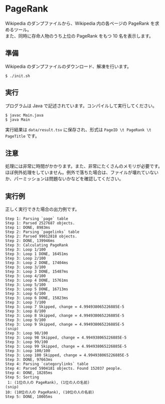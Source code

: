# PageRank

Wikipedia のダンプファイルから、Wikipedia 内の各ページの PageRank を求めるツール。  
また、同時に存命人物のうち上位の PageRank をもつ 10 名を表示します。

## 準備

Wikipedia のダンプファイルのダウンロード、解凍を行います。

```
$ ./init.sh
```

## 実行

プログラムは Java で記述されています。コンパイルして実行してください。

```
$ javac Main.java
$ java Main
```

実行結果は `data/result.tsv` に保存され、形式は `PageID \t PageRank \t PageTitle` です。

## 注意

処理には非常に時間がかかります。また、非常にたくさんのメモリが必要です。  
ほぼ例外処理をしていません。例外で落ちた場合は、ファイルが壊れていないか、パーミッションは問題ないかなどを確認してください。

## 実行例

正しく実行できた場合の出力例です。

```
Step 1: Parsing `page` table
Step 1: Parsed 2527687 objects.
Step 1: DONE, 8983ms
Step 2: Parsing `pagelinks` table
Step 2: Parsed 99012818 objects.
Step 2: DONE, 139946ms
Step 3: Calculating PageRank
Step 3: Loop 1/100
Step 3: Loop 1 DONE, 16451ms
Step 3: Loop 2/100
Step 3: Loop 2 DONE, 17404ms
Step 3: Loop 3/100
Step 3: Loop 3 DONE, 15487ms
Step 3: Loop 4/100
Step 3: Loop 4 DONE, 15761ms
Step 3: Loop 5/100
Step 3: Loop 5 DONE, 16713ms
Step 3: Loop 6/100
Step 3: Loop 6 DONE, 15823ms
Step 3: Loop 7/100
Step 3: Loop 7 Skipped, change = 4.994938065226885E-5
Step 3: Loop 8/100
Step 3: Loop 8 Skipped, change = 4.994938065226885E-5
Step 3: Loop 9/100
Step 3: Loop 9 Skipped, change = 4.994938065226885E-5
(snip)
Step 3: Loop 98/100
Step 3: Loop 98 Skipped, change = 4.994938065226885E-5
Step 3: Loop 99/100
Step 3: Loop 99 Skipped, change = 4.994938065226885E-5
Step 3: Loop 100/100
Step 3: Loop 100 Skipped, change = 4.994938065226885E-5
Step 3: DONE, 97663ms
Step 4: Parsing `categorylinks` table
Step 4: Parsed 5904181 objects. Found 152037 people.
Step 4: DONE, 18285ms
Step 5: Sorting
 1: (1位の人の PageRank), (1位の人の名前)
(snip)
10: (10位の人の PageRank), (10位の人の名前)
Step 5: DONE, 10005ms
```